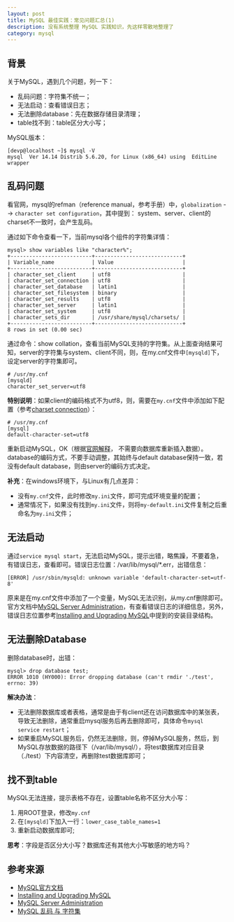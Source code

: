 ```yaml
---
layout: post
title: MySQL 最佳实践：常见问题汇总(1)
description: 没有系统整理 MySQL 实践知识，先这样零散地整理了
category: mysql
---
```


## 背景

关于MySQL，遇到几个问题，列一下：

* 乱码问题：字符集不统一；
* 无法启动：查看错误日志；
* 无法删除database：先在数据存储目录清理；
* table找不到：table区分大小写；

MySQL版本：

	[devp@localhost ~]$ mysql -V
	mysql  Ver 14.14 Distrib 5.6.20, for Linux (x86_64) using  EditLine wrapper


## 乱码问题

看官网，mysql的refman（reference manual，参考手册）中，`globalization` --> `character set configuration`，其中提到：
system、server、client的charset不一致时，会产生乱码。

通过如下命令查看一下，当前mysql各个组件的字符集详情：

	mysql> show variables like "character%";
	+--------------------------+----------------------------+
	| Variable_name            | Value                      |
	+--------------------------+----------------------------+
	| character_set_client     | utf8                       |
	| character_set_connection | utf8                       |
	| character_set_database   | latin1                     |
	| character_set_filesystem | binary                     |
	| character_set_results    | utf8                       |
	| character_set_server     | latin1                     |
	| character_set_system     | utf8                       |
	| character_sets_dir       | /usr/share/mysql/charsets/ |
	+--------------------------+----------------------------+
	8 rows in set (0.00 sec)

通过命令：show collation，查看当前MySQL支持的字符集。从上面查询结果可知，server的字符集与system、client不同，则，在my.cnf文件中`[mysqld]`下，设定server的字符集即可。

	# /usr/my.cnf
	[mysqld]
	character_set_server=utf8
	
**特别说明**：如果client的编码格式不为utf8，则，需要在`my.cnf`文件中添加如下配置（参考[charset connection][charset connection]）：

	# /usr/my.cnf
	[mysql]
	default-character-set=utf8
	
	
重新启动MySQL，OK（根据[官网解释](http://dev.mysql.com/doc/refman/5.6/en/server-system-variables.html#sysvar_character_set_server)， 不需要向数据库重新插入数据）。database的编码方式，不要手动调整，其始终与default database保持一致，若没有default database，则由server的编码方式决定。


**补充**：在windows环境下，与Linux有几点差异：

* 没有`my.cnf`文件，此时修改`my.ini`文件，即可完成环境变量的配置；
* 通常情况下，如果没有找到`my.ini`文件，则将`my-default.ini`文件复制之后重命名为`my.ini`文件；


## 无法启动

通过`service mysql start`，无法启动MySQL，提示出错，略焦躁，不要着急，有错误日志，查看即可。错误日志位置：/var/lib/mysql/*.err，出错信息：

	[ERROR] /usr/sbin/mysqld: unknown variable 'default-character-set=utf-8'
	
原来是在my.cnf文件中添加了一个变量，MySQL无法识别，从my.cnf删除即可。官方文档中[MySQL Server Administration](http://dev.mysql.com/doc/refman/5.6/en/server-administration.html)，有查看错误日志的详细信息，另外，错误日志位置参考[Installing and Upgrading MySQL](http://dev.mysql.com/doc/refman/5.6/en/installing.html)中提到的安装目录结构。


## 无法删除Database

删除database时，出错：

	mysql> drop database test;
	ERROR 1010 (HY000): Error dropping database (can't rmdir './test', errno: 39)
	
**解决办法**：

* 无法删除数据库或者表格，通常是由于有client还在访问数据库中的某张表，导致无法删除，通常重启mysql服务后再去删除即可，具体命令`mysql service restart`；
* 如果重启MySQL服务后，仍然无法删除，则，停掉MySQL服务，然后，到MySQL存放数据的路径下（/var/lib/mysql/），将test数据库对应目录（./test）下内容清空，再删除test数据库即可；


## 找不到table

MySQL无法连接，提示表格不存在，设置table名称不区分大小写：

1. 用ROOT登录，修改`my.cnf`
1. 在`[mysqld]`下加入一行：`lower_case_table_names=1`
1. 重新启动数据库即可;

**思考**：字段是否区分大小写？数据库还有其他大小写敏感的地方吗？








## 参考来源

* [MySQL官方文档](http://dev.mysql.com/doc/)
* [Installing and Upgrading MySQL](http://dev.mysql.com/doc/refman/5.6/en/installing.html)
* [MySQL Server Administration](http://dev.mysql.com/doc/refman/5.6/en/server-administration.html)
* [MySQL 乱码 与 字符集][MySQL 乱码 与 字符集]








[charset connection]:			http://dev.mysql.com/doc/refman/5.6/en/charset-connection.html
[MySQL 乱码 与 字符集]:			http://coderbee.net/index.php/db/20140112/709



[NingG]:    http://ningg.github.com  "NingG"
